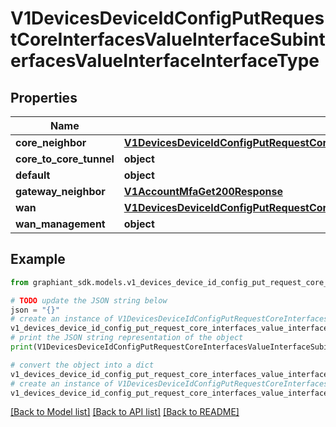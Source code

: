 # V1DevicesDeviceIdConfigPutRequestCoreInterfacesValueInterfaceSubinterfacesValueInterfaceInterfaceType


## Properties

Name | Type | Description | Notes
------------ | ------------- | ------------- | -------------
**core_neighbor** | [**V1DevicesDeviceIdConfigPutRequestCoreInterfacesValueInterfaceCoreNeighbor**](V1DevicesDeviceIdConfigPutRequestCoreInterfacesValueInterfaceCoreNeighbor.md) |  | [optional] 
**core_to_core_tunnel** | **object** |  | [optional] 
**default** | **object** |  | [optional] 
**gateway_neighbor** | [**V1AccountMfaGet200Response**](V1AccountMfaGet200Response.md) |  | [optional] 
**wan** | [**V1DevicesDeviceIdConfigPutRequestCoreInterfacesValueInterfaceSubinterfacesValueInterfaceInterfaceTypeWan**](V1DevicesDeviceIdConfigPutRequestCoreInterfacesValueInterfaceSubinterfacesValueInterfaceInterfaceTypeWan.md) |  | [optional] 
**wan_management** | **object** |  | [optional] 

## Example

```python
from graphiant_sdk.models.v1_devices_device_id_config_put_request_core_interfaces_value_interface_subinterfaces_value_interface_interface_type import V1DevicesDeviceIdConfigPutRequestCoreInterfacesValueInterfaceSubinterfacesValueInterfaceInterfaceType

# TODO update the JSON string below
json = "{}"
# create an instance of V1DevicesDeviceIdConfigPutRequestCoreInterfacesValueInterfaceSubinterfacesValueInterfaceInterfaceType from a JSON string
v1_devices_device_id_config_put_request_core_interfaces_value_interface_subinterfaces_value_interface_interface_type_instance = V1DevicesDeviceIdConfigPutRequestCoreInterfacesValueInterfaceSubinterfacesValueInterfaceInterfaceType.from_json(json)
# print the JSON string representation of the object
print(V1DevicesDeviceIdConfigPutRequestCoreInterfacesValueInterfaceSubinterfacesValueInterfaceInterfaceType.to_json())

# convert the object into a dict
v1_devices_device_id_config_put_request_core_interfaces_value_interface_subinterfaces_value_interface_interface_type_dict = v1_devices_device_id_config_put_request_core_interfaces_value_interface_subinterfaces_value_interface_interface_type_instance.to_dict()
# create an instance of V1DevicesDeviceIdConfigPutRequestCoreInterfacesValueInterfaceSubinterfacesValueInterfaceInterfaceType from a dict
v1_devices_device_id_config_put_request_core_interfaces_value_interface_subinterfaces_value_interface_interface_type_from_dict = V1DevicesDeviceIdConfigPutRequestCoreInterfacesValueInterfaceSubinterfacesValueInterfaceInterfaceType.from_dict(v1_devices_device_id_config_put_request_core_interfaces_value_interface_subinterfaces_value_interface_interface_type_dict)
```
[[Back to Model list]](../README.md#documentation-for-models) [[Back to API list]](../README.md#documentation-for-api-endpoints) [[Back to README]](../README.md)


